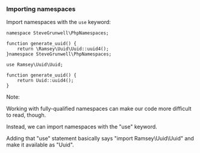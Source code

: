 ### Importing namespaces

Import namespaces with the `use` keyword:

<pre class="fragment-replacement"><code class="hljs lang-php fragment fade-out" data-fragment-index="0">namespace SteveGrunwell\PhpNamespaces;

function generate_uuid() {
    return \Ramsey\Uuid\Uuid::uuid4();
}</code><code class="hljs lang-php fragment fade-in" data-fragment-index="0">namespace SteveGrunwell\PhpNamespaces;

use Ramsey\Uuid\Uuid;

function generate_uuid() {
    return Uuid::uuid4();
}</code></pre>

Note:

Working with fully-qualified namespaces can make our code more difficult to read, though.

Instead, we can import namespaces with the "use" keyword.

Adding that "use" statement basically says "import Ramsey\Uuid\Uuid" and make it available as "Uuid".
